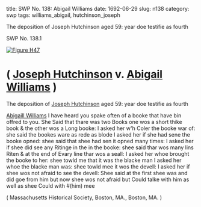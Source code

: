 title: SWP No. 138: Abigail Williams
date: 1692-06-29
slug: n138
category: swp
tags: williams_abigail, hutchinson_joseph




The deposition of Joseph Hutchinson aged 59: year doe testifie as fourth

<div markdown class="doc" id="n138.1">

<div class="doc_id">SWP No. 138.1</div>


<span markdown class="figure">[![Figure H47](archives/MassHist/gifs/H47.gif)](archives/MassHist/large/H47.jpg)</span>

# ( [Joseph Hutchinson](/tag/hutchinson_joseph.html) v. [Abigail Williams](/tag/williams_abigail.html) )

The deposition of [Joseph Hutchinson](/tag/hutchinson_joseph.html) aged 59: year doe testifie as fourth

[Abigaill Williams](/tag/williams_abigail.html) I have heard you spake often of a booke that have bin offred to you. She Said that thare was two Books one wos a short thike book & the other wos a Long booke: I asked her w'h Coler the booke war of: she said the bookes ware as rede as blode I asked her if she had sene the booke opned: shee said that shee had sen it opned many times: I asked her if shee did see any Ritinge in the in the booke: shee said thar wos many lins Riten & at the end of Evary line thar wos a seall: I asked her whoe brought the booke to her: shee towld me that it was the blacke man I asked her whoe the blacke man was: shee towld mee it wos the devell: I asked her if shee wos not afraid to see the devell: Shee said at the first shee was and did goe from him but now shee wos not afraid but Could talke with him as well as shee Could with #(him) mee

( Massachusetts Historical Society, Boston, MA., Boston, MA. )


</div>

